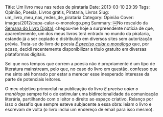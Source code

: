 Title: Um livro meu nas redes de pirataria
Date: 2013-03-10 23:39
Tags: Opinião, Poesia, Livros grátis, Pirataria, Livros
Slug: um_livro_meu_nas_redes_de_pirataria
Category: Opinião
Cover: images/2012/capa-calar-o-monologo.png
Summary: ￼No rescaldo da [Semana do Livro Digital]({filename}/artigos/2013/2013-02-27_semana-do-livro-digital_2013.md), chegou-me hoje a surpreendente notícia de que, aparentemente, um dos meus livros terá entrado no mundo da pirataria, estando já a ser copiado e distribuído em diversos sites sem autorização prévia. Trata-se do livro de poesia *[É preciso calar o monólogo]({filename}/paginas/livros/e_preciso_calar_o_monologo.md)* que, por acaso, decidi recentemente disponibilizar a título gratuito em diversas plataformas digitais. 

Sei que nos tempos que correm a poesia não é propriamente é um tipo de literatura mainstream, pelo que, no caso do livro em questão, confesso que me sinto até honrado por estar a merecer esse inesperado interesse da parte de potenciais leitores. 

O meu objetivo primordial na publicação do livro *É preciso calar o monólogo* sempre foi o de estimular uma bidirecionalidade da comunicação literária, partilhando com o leitor o direito ao espaço criativo. Relanço por isso o desafio que sempre esteve subjacente a essa obra: leiam o livro e escrevam de volta (o livro inclui um endereço de email para isso mesmo).
